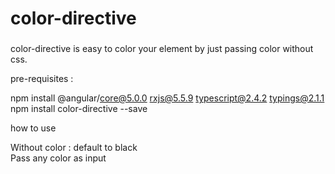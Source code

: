 # color-directive

###
color-directive is easy to color your element by just passing color without css.


pre-requisites :

npm install @angular/core@5.0.0 rxjs@5.5.9 typescript@2.4.2 typings@2.1.1
npm install color-directive --save

how to use

<div m-color>
  Without color : default to black
</div>
<div m-color [color]="'#fde34f'">
  Pass any color as input
</div>

